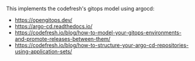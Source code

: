 This implements the codefresh's gitops model using argocd:
- https://opengitops.dev/
- https://argo-cd.readthedocs.io/
- https://codefresh.io/blog/how-to-model-your-gitops-environments-and-promote-releases-between-them/
- https://codefresh.io/blog/how-to-structure-your-argo-cd-repositories-using-application-sets/
